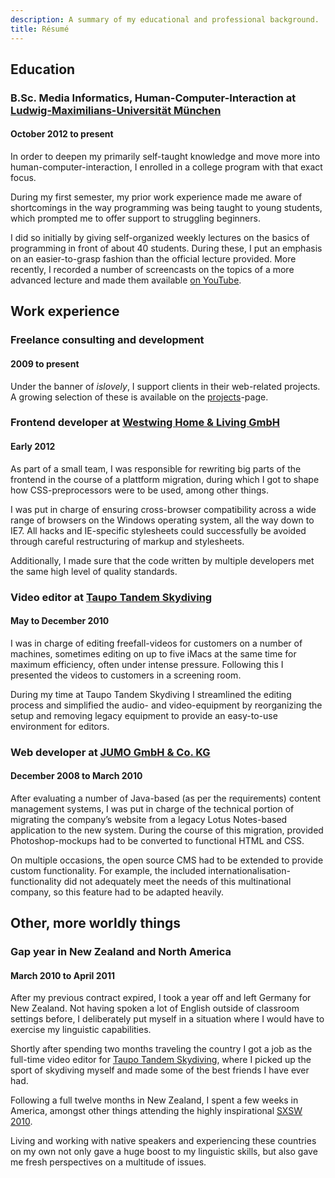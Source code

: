 ```yaml
---
description: A summary of my educational and professional background.
title: Résumé
---
```


## Education

### B.Sc. Media Informatics, Human-Computer-Interaction at [Ludwig-Maximilians-Universität München](http://www.uni-muenchen.de/index.html)

#### October 2012 to present

In order to deepen my primarily self-taught knowledge and move more into human-computer-interaction, I enrolled in a college program with that exact focus.

During my first semester, my prior work experience made me aware of shortcomings in the way programming was being taught to young students, which prompted me to offer support to struggling beginners.

I did so initially by giving self-organized weekly lectures on the basics of programming in front of about 40 students. During these, I put an emphasis on an easier-to-grasp fashion than the official lecture provided. More recently, I recorded a number of screencasts on the topics of a more advanced lecture and made them available [on YouTube](http://www.youtube.com/playlist?list=PLvxbiku9hLuGV23Ks2WIzJbvGieCeppzl 'German screencasts on functional programming').

## Work experience

### Freelance consulting and development

#### 2009 to present

Under the banner of _islovely_, I support clients in their web-related projects.  A growing selection of these is available on the [projects](/projects)-page.

### Frontend developer at [Westwing Home &amp; Living GmbH](http://westwing.de)

#### Early 2012

As part of a small team, I was responsible for rewriting big parts of the frontend in the course of a plattform migration, during which I got to shape how CSS-preprocessors were to be used, among other things.

I was put in charge of ensuring cross-browser compatibility across a wide range of browsers on the Windows operating system, all the way down to IE7. All hacks and IE-specific stylesheets could successfully be avoided through careful restructuring of markup and stylesheets.

Additionally, I made sure that the code written by multiple developers met the same high level of quality standards.

### Video editor at [Taupo Tandem Skydiving](http://tts.net.nz)

#### May to December 2010

I was in charge of editing freefall-videos for customers on a number of machines, sometimes editing on up to five iMacs at the same time for maximum efficiency, often under intense pressure. Following this I presented the videos to customers in a screening room.

During my time at Taupo Tandem Skydiving I streamlined the editing process and simplified the audio- and video-equipment by reorganizing the setup and removing legacy equipment to provide an easy-to-use environment for editors.

### Web developer at [JUMO GmbH &amp; Co. KG](http://jumo.de)

#### December 2008 to March 2010

After evaluating a number of Java-based (as per the requirements) content management systems, I was put in charge of the technical portion of migrating the company’s website from a legacy Lotus Notes-based application to the new system. During the course of this migration, provided Photoshop-mockups had to be converted to functional HTML and CSS.

On multiple occasions, the open source CMS had to be extended to provide custom functionality. For example, the included internationalisation-functionality did not adequately meet the needs of this multinational company, so this feature had to be adapted heavily.

## Other, more worldly things

### Gap year in New Zealand and North America

#### March 2010 to April 2011

After my previous contract expired, I took a year off and left Germany for New Zealand. Not having spoken a lot of English outside of classroom settings before, I deliberately put myself in a situation where I would have to exercise my linguistic capabilities.

Shortly after spending two months traveling the country I got a job as the full-time video editor for [Taupo Tandem Skydiving](http://tts.net.nz), where I picked up the sport of skydiving myself and made some of the best friends I have ever had.

Following a full twelve months in New Zealand, I spent a few weeks in America, amongst other things attending the highly inspirational [SXSW 2010](http://sxsw.com).

Living and working with native speakers and experiencing these countries on my own not only gave a huge boost to my linguistic skills, but also gave me fresh perspectives on a multitude of issues.
